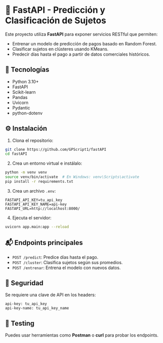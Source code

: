 
# 🔮 FastAPI - Predicción y Clasificación de Sujetos

Este proyecto utiliza **FastAPI** para exponer servicios RESTful que permiten:
- Entrenar un modelo de predicción de pagos basado en Random Forest.
- Clasificar sujetos en clústeres usando KMeans.
- Predecir días hasta el pago a partir de datos comerciales históricos.

## 🚀 Tecnologías

- Python 3.10+
- FastAPI
- Scikit-learn
- Pandas
- Uvicorn
- Pydantic
- python-dotenv

## ⚙️ Instalación

1. Clona el repositorio:

```bash
git clone https://github.com/GPScript1/fastAPI
cd fastAPI
```

2. Crea un entorno virtual e instálalo:

```bash
python -m venv venv
source venv/bin/activate  # En Windows: venv\Scripts\activate
pip install -r requirements.txt
```

3. Crea un archivo `.env`:

```
FASTAPI_API_KEY=tu_api_key
FASTAPI_API_KEY_NAME=api-key
FASTAPI_URL=http://localhost:8000/
```

4. Ejecuta el servidor:

```bash
uvicorn app.main:app --reload
```

## 📬 Endpoints principales

- `POST /predict`: Predice días hasta el pago.
- `POST /cluster`: Clasifica sujetos según sus promedios.
- `POST /entrenar`: Entrena el modelo con nuevos datos.

## 🔐 Seguridad

Se requiere una clave de API en los headers:

```http
api-key: tu_api_key
api-key-name: tu_api_key_name
```

## 🧪 Testing

Puedes usar herramientas como **Postman** o **curl** para probar los endpoints.